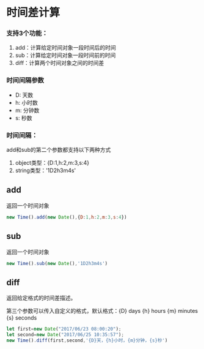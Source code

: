 # 时间差计算

### 支持3个功能：
1. add：计算给定时间对象一段时间后的时间
2. sub：计算给定时间对象一段时间前的时间
3. diff：计算两个时间对象之间的时间差

### 时间间隔参数
* D: 天数
* h: 小时数
* m: 分钟数
* s: 秒数

### 时间间隔：
add和sub的第二个参数都支持以下两种方式
1. object类型：{D:1,h:2,m:3,s:4}
2. string类型：'1D2h3m4s'

## add
返回一个时间对象
```js
new Time().add(new Date(),{D:1,h:2,m:3,s:4})
```
## sub
返回一个时间对象
```javascript
new Time().sub(new Date(),'1D2h3m4s')
```
## diff
返回给定格式的时间差描述。

第三个参数可以传入自定义的格式，默认格式：{D} days {h} hours {m} minutes {s} seconds
```js
let first=new Date("2017/06/23 08:00:20");
let second=new Date("2017/06/25 10:35:57");
new Time().diff(first,second,'{D}天，{h}小时，{m}分钟，{s}秒')
```
